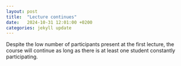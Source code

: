 ```yaml
---
layout: post
title:  "Lecture continues"
date:   2024-10-31 12:01:00 +0200
categories: jekyll update
---
```


Despite the low number of participants present at the first lecture, the course will continue as long as there is at least one student constantly participating.